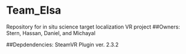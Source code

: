 # Team_Elsa
Repository for in situ science target localization VR project
##Owners: Stern, Hassan, Daniel, and Michayal

##Depdendencies: SteamVR Plugin ver. 2.3.2
